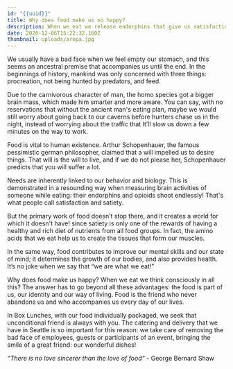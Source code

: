 ```yaml
---
id: "{{uuid}}"
title: Why does food make us so happy?
description: When we eat we release endorphins that give us satisfaction feelings
date: 2020-12-06T15:22:32.160Z
thumbnail: uploads/arepa.jpg
---
```

We usually have a bad face when we feel empty our stomach, and this seems an ancestral
premise that accompanies us until the end. In the beginnings of history, mankind was only
concerned with three things: procreation, not being hunted by predators, and feed.

Due to the carnivorous character of man, the homo species got a bigger brain mass, which
made him smarter and more aware. You can say, with no reservations that without the ancient
man's eating plan, maybe we would still worry about going back to our caverns before
hunters chase us in the night, instead of worrying about the traffic that It’ll slow us down a
few minutes on the way to work.

Food is vital to human existence. Arthur Schopenhauer, the famous pessimistic german
philosopher, claimed that a will impelled us to desire things. That will is the will to live, and
if we do not please her, Schopenhauer predicts that you will suffer a lot.

Needs are inherently linked to our behavior and biology. This is demonstrated in a
resounding way when measuring brain activities of someone while eating: their endorphins
and opioids shoot endlessly! That's what people call satisfaction and satiety.

But the primary work of food doesn’t stop there, and it creates a world for which it doesn't
have! since satiety is only one of the rewards of having a healthy and rich diet of nutrients
from all food groups. In fact, the amino acids that we eat help us to create the tissues that
form our muscles.

In the same way, food contributes to improve our mental skills and our state of mind; it
determines the growth of our bodies, and also provides health. It’s no joke when we say that
“we are what we eat!”

Why does food make us happy? When we eat we think consciously in all this? The answer
has to go beyond all these advantages: the food is part of us, our identity and our way of
living. Food is the friend who never abandons us and who accompanies us every day of our
lives.

In Box Lunches, with our food individually packaged, we seek that unconditional friend is
always with you. The catering and delivery that we have in Seattle is so important for this
reason: we take care of removing the bad face of employees, guests or participants of an
event, bringing the smile of a great friend: our wonderful dishes!

*“There is no love sincerer than the love of food”* - George Bernard Shaw